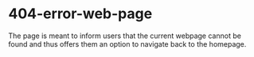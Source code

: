 # 404-error-web-page
The page is meant to inform users that the current webpage cannot be found and thus offers them an option to navigate back to the homepage.
